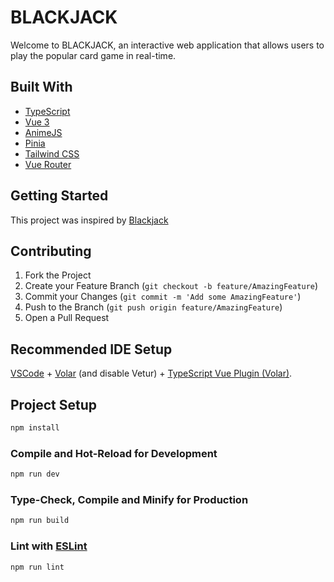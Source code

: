 # BLACKJACK

Welcome to BLACKJACK, an interactive web application that allows users to play the popular card game in real-time.

## Built With

* [TypeScript][typescript-url]
* [Vue 3][vue-3]
* [AnimeJS][animejs-url]
* [Pinia][pinia-url]
* [Tailwind CSS][tailwind-url]
* [Vue Router][vue-router]

## Getting Started

This project was inspired by [Blackjack](https://github.com/Alarid/Blackjack)

## Contributing

1. Fork the Project
2. Create your Feature Branch (`git checkout -b feature/AmazingFeature`)
3. Commit your Changes (`git commit -m 'Add some AmazingFeature'`)
4. Push to the Branch (`git push origin feature/AmazingFeature`)
5. Open a Pull Request

## Recommended IDE Setup

[VSCode](https://code.visualstudio.com/) + [Volar](https://marketplace.visualstudio.com/items?itemName=Vue.volar) (and disable Vetur) + [TypeScript Vue Plugin (Volar)](https://marketplace.visualstudio.com/items?itemName=Vue.vscode-typescript-vue-plugin).

## Project Setup

```sh
npm install
```

### Compile and Hot-Reload for Development

```sh
npm run dev
```

### Type-Check, Compile and Minify for Production

```sh
npm run build
```

### Lint with [ESLint](https://eslint.org/)

```sh
npm run lint
```

[vue-3]: https://vuejs.org/
[typescript-url]: https://www.typescriptlang.org
[animejs-url]: https://animejs.com
[pinia-url]: https://pinia.vuejs.org/
[vue-router]: https://router.vuejs.org/
[tailwind-url]: https://tailwindcss.com
